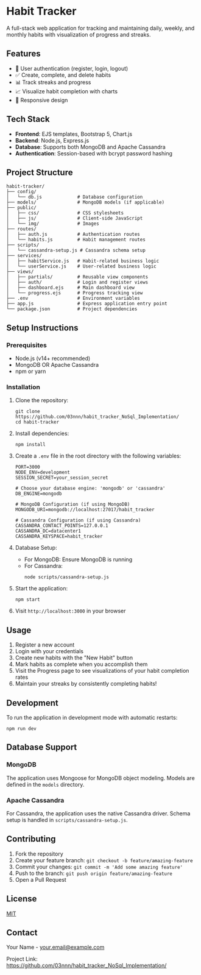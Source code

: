 # Habit Tracker

A full-stack web application for tracking and maintaining daily, weekly, and monthly habits with visualization of progress and streaks.

## Features

- 👤 User authentication (register, login, logout)
- ✅ Create, complete, and delete habits
- 📊 Track streaks and progress
- 📈 Visualize habit completion with charts
- 📱 Responsive design

## Tech Stack

- **Frontend**: EJS templates, Bootstrap 5, Chart.js
- **Backend**: Node.js, Express.js
- **Database**: Supports both MongoDB and Apache Cassandra
- **Authentication**: Session-based with bcrypt password hashing

## Project Structure

```
habit-tracker/
├── config/
│   └── db.js             # Database configuration
├── models/               # MongoDB models (if applicable)
├── public/
│   ├── css/              # CSS stylesheets
│   ├── js/               # Client-side JavaScript
│   └── img/              # Images
├── routes/
│   ├── auth.js           # Authentication routes
│   └── habits.js         # Habit management routes
├── scripts/
│   └── cassandra-setup.js # Cassandra schema setup
├── services/
│   ├── habitService.js   # Habit-related business logic
│   └── userService.js    # User-related business logic
├── views/
│   ├── partials/         # Reusable view components
│   ├── auth/             # Login and register views
│   ├── dashboard.ejs     # Main dashboard view
│   └── progress.ejs      # Progress tracking view
├── .env                  # Environment variables
├── app.js                # Express application entry point
└── package.json          # Project dependencies
```

## Setup Instructions

### Prerequisites

- Node.js (v14+ recommended)
- MongoDB OR Apache Cassandra
- npm or yarn

### Installation

1. Clone the repository:
   ```
   git clone https://github.com/03nnn/habit_tracker_NoSql_Implementation/
   cd habit-tracker
   ```

2. Install dependencies:
   ```
   npm install
   ```

3. Create a `.env` file in the root directory with the following variables:
   ```
   PORT=3000
   NODE_ENV=development
   SESSION_SECRET=your_session_secret
   
   # Choose your database engine: 'mongodb' or 'cassandra'
   DB_ENGINE=mongodb
   
   # MongoDB Configuration (if using MongoDB)
   MONGODB_URI=mongodb://localhost:27017/habit_tracker
   
   # Cassandra Configuration (if using Cassandra)
   CASSANDRA_CONTACT_POINTS=127.0.0.1
   CASSANDRA_DC=datacenter1
   CASSANDRA_KEYSPACE=habit_tracker
   ```

4. Database Setup:
   - For MongoDB: Ensure MongoDB is running
   - For Cassandra:
     ```
     node scripts/cassandra-setup.js
     ```

5. Start the application:
   ```
   npm start
   ```

6. Visit `http://localhost:3000` in your browser

## Usage

1. Register a new account
2. Login with your credentials
3. Create new habits with the "New Habit" button
4. Mark habits as complete when you accomplish them
5. Visit the Progress page to see visualizations of your habit completion rates
6. Maintain your streaks by consistently completing habits!

## Development

To run the application in development mode with automatic restarts:

```
npm run dev
```

## Database Support

### MongoDB

The application uses Mongoose for MongoDB object modeling. Models are defined in the `models` directory.

### Apache Cassandra

For Cassandra, the application uses the native Cassandra driver. Schema setup is handled in `scripts/cassandra-setup.js`.

## Contributing

1. Fork the repository
2. Create your feature branch: `git checkout -b feature/amazing-feature`
3. Commit your changes: `git commit -m 'Add some amazing feature'`
4. Push to the branch: `git push origin feature/amazing-feature`
5. Open a Pull Request

## License

[MIT](LICENSE)

## Contact

Your Name - your.email@example.com

Project Link: https://github.com/03nnn/habit_tracker_NoSql_Implementation/
